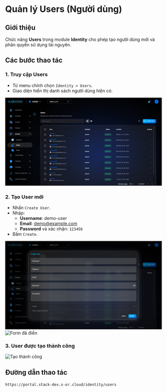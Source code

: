 # Quản lý Users (Người dùng)

## Giới thiệu
Chức năng **Users** trong module **Identity** cho phép tạo người dùng mới và phân quyền sử dụng tài nguyên.

## Các bước thao tác

### 1. Truy cập Users
- Từ menu chính chọn `Identity > Users`.
- Giao diện hiển thị danh sách người dùng hiện có.

![Danh sách Users](../../step_images/users/01_users_list.png)

### 2. Tạo User mới
- Nhấn `Create User`.
- Nhập:
  - **Username**: demo-user
  - **Email**: demo@example.com
  - **Password** và xác nhận: `123456`
- Bấm `Create`.

![Form tạo User](../../step_images/users/02_create_form.png)
![Form đã điền](../../step_images/users/03_filled_form.png)

### 3. User được tạo thành công
![Tạo thành công](../../step_images/users/04_created.png)

## Đường dẫn thao tác
`https://portal.stack-dev.x-or.cloud/identity/users`